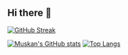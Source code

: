 ## Hi there 👋
[![GitHub Streak](https://streak-stats.demolab.com/?user=itsmuskangoyal&theme=transparent)](https://git.io/streak-stats)

[![Muskan's GitHub stats](https://github-readme-stats.vercel.app/api?username=ItsMuskanGoyal&show_icons=true&hide_rank=true&theme=transparent&include_all_commits=true)](https://github.com/ItsMuskanGoyal/github-readme-stats) [![Top Langs](https://github-readme-stats.vercel.app/api/top-langs/?username=itsmuskangoyal&layout=donut&theme=transparent)](https://github.com/itsmuskangoyal/github-readme-stats)





<!--
**ItsMuskanGoyal/ItsMuskanGoyal** is a ✨ _special_ ✨ repository because its `README.md` (this file) appears on your GitHub profile.

Only when I have a wakatime public profile
[![Harlok's WakaTime stats](https://github-readme-stats.vercel.app/api/wakatime?username=itsmuskangoyal)](https://github.com/itsmuskangoyal/github-readme-stats)

Here are some ideas to get you started:

- 🔭 I’m currently working on ...
- 🌱 I’m currently learning ...
- 👯 I’m looking to collaborate on ...
- 🤔 I’m looking for help with ...
- 💬 Ask me about ...
- 📫 How to reach me: ...
- 😄 Pronouns: ...
- ⚡ Fun fact: ...
-->
